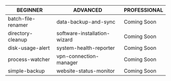 <style>
table {
  width: 100%;
}
</style>
| BEGINNER            | ADVANCED                  | PROFESSIONAL   |
|---------------------|---------------------------|----------------|
| batch-file-renamer  | data-backup-and-sync      | Coming Soon    |
| directory-cleanup   | software-installation-wizard | Coming Soon |
| disk-usage-alert    | system-health-reporter    | Coming Soon    |
| process-watcher     | vpn-connection-manager    | Coming Soon    |
| simple-backup       | website-status-monitor    | Coming Soon    |
